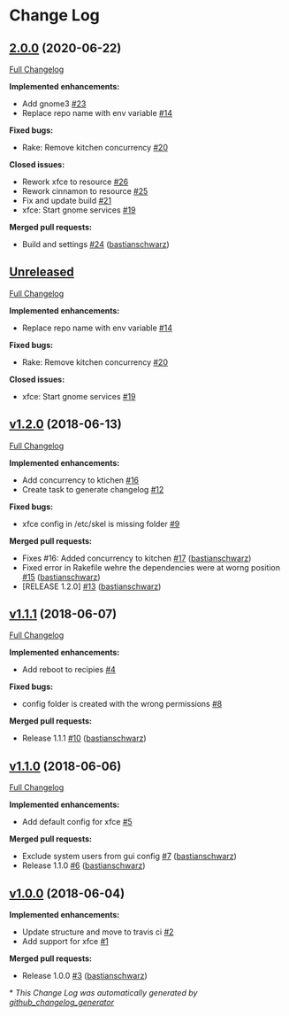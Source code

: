 # Change Log

## [2.0.0](https://github.com/codenamephp/chef.cookbook.gui/tree/2.0.0) (2020-06-22)

[Full Changelog](https://github.com/codenamephp/chef.cookbook.gui/compare/v1.2.0...2.0.0)

**Implemented enhancements:**

- Add gnome3 [\#23](https://github.com/codenamephp/chef.cookbook.gui/issues/23)
- Replace repo name with env variable [\#14](https://github.com/codenamephp/chef.cookbook.gui/issues/14)

**Fixed bugs:**

- Rake: Remove kitchen concurrency [\#20](https://github.com/codenamephp/chef.cookbook.gui/issues/20)

**Closed issues:**

- Rework xfce to resource [\#26](https://github.com/codenamephp/chef.cookbook.gui/issues/26)
- Rework cinnamon to resource [\#25](https://github.com/codenamephp/chef.cookbook.gui/issues/25)
- Fix and update build [\#21](https://github.com/codenamephp/chef.cookbook.gui/issues/21)
- xfce: Start gnome services [\#19](https://github.com/codenamephp/chef.cookbook.gui/issues/19)

**Merged pull requests:**

- Build and settings [\#24](https://github.com/codenamephp/chef.cookbook.gui/pull/24) ([bastianschwarz](https://github.com/bastianschwarz))

## [Unreleased](https://github.com/codenamephp/chef.cookbook.gui/tree/HEAD)

[Full Changelog](https://github.com/codenamephp/chef.cookbook.gui/compare/v1.2.0...HEAD)

**Implemented enhancements:**

- Replace repo name with env variable [\#14](https://github.com/codenamephp/chef.cookbook.gui/issues/14)

**Fixed bugs:**

- Rake: Remove kitchen concurrency [\#20](https://github.com/codenamephp/chef.cookbook.gui/issues/20)

**Closed issues:**

- xfce: Start gnome services [\#19](https://github.com/codenamephp/chef.cookbook.gui/issues/19)

## [v1.2.0](https://github.com/codenamephp/chef.cookbook.gui/tree/v1.2.0) (2018-06-13)
[Full Changelog](https://github.com/codenamephp/chef.cookbook.gui/compare/v1.1.1...v1.2.0)

**Implemented enhancements:**

- Add concurrency to ktichen [\#16](https://github.com/codenamephp/chef.cookbook.gui/issues/16)
- Create task to generate changelog [\#12](https://github.com/codenamephp/chef.cookbook.gui/issues/12)

**Fixed bugs:**

- xfce config in /etc/skel is missing folder [\#9](https://github.com/codenamephp/chef.cookbook.gui/issues/9)

**Merged pull requests:**

- Fixes \#16: Added concurrency to kitchen [\#17](https://github.com/codenamephp/chef.cookbook.gui/pull/17) ([bastianschwarz](https://github.com/bastianschwarz))
- Fixed error in Rakefile wehre the dependencies were at worng position [\#15](https://github.com/codenamephp/chef.cookbook.gui/pull/15) ([bastianschwarz](https://github.com/bastianschwarz))
- \[RELEASE 1.2.0\] [\#13](https://github.com/codenamephp/chef.cookbook.gui/pull/13) ([bastianschwarz](https://github.com/bastianschwarz))

## [v1.1.1](https://github.com/codenamephp/chef.cookbook.gui/tree/v1.1.1) (2018-06-07)
[Full Changelog](https://github.com/codenamephp/chef.cookbook.gui/compare/v1.1.0...v1.1.1)

**Implemented enhancements:**

- Add reboot to recipies [\#4](https://github.com/codenamephp/chef.cookbook.gui/issues/4)

**Fixed bugs:**

- config folder is created with the wrong permissions [\#8](https://github.com/codenamephp/chef.cookbook.gui/issues/8)

**Merged pull requests:**

- Release 1.1.1 [\#10](https://github.com/codenamephp/chef.cookbook.gui/pull/10) ([bastianschwarz](https://github.com/bastianschwarz))

## [v1.1.0](https://github.com/codenamephp/chef.cookbook.gui/tree/v1.1.0) (2018-06-06)
[Full Changelog](https://github.com/codenamephp/chef.cookbook.gui/compare/v1.0.0...v1.1.0)

**Implemented enhancements:**

- Add default config for xfce [\#5](https://github.com/codenamephp/chef.cookbook.gui/issues/5)

**Merged pull requests:**

- Exclude system users from gui config [\#7](https://github.com/codenamephp/chef.cookbook.gui/pull/7) ([bastianschwarz](https://github.com/bastianschwarz))
- Release 1.1.0 [\#6](https://github.com/codenamephp/chef.cookbook.gui/pull/6) ([bastianschwarz](https://github.com/bastianschwarz))

## [v1.0.0](https://github.com/codenamephp/chef.cookbook.gui/tree/v1.0.0) (2018-06-04)
**Implemented enhancements:**

- Update structure and move to travis ci [\#2](https://github.com/codenamephp/chef.cookbook.gui/issues/2)
- Add support for xfce [\#1](https://github.com/codenamephp/chef.cookbook.gui/issues/1)

**Merged pull requests:**

- Release 1.0.0 [\#3](https://github.com/codenamephp/chef.cookbook.gui/pull/3) ([bastianschwarz](https://github.com/bastianschwarz))



\* *This Change Log was automatically generated by [github_changelog_generator](https://github.com/skywinder/Github-Changelog-Generator)*
